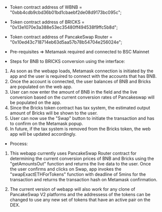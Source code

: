 
- Token contract address of WBNB = "0xbb4cdb9cbd36b01bd1cbaebf2de08d9173bc095c";
- Token contract address of BRICKS = "0x13e1070e3a388e53ec35480ff494538f9ffc5b8d";
- Token contract address of PancakeSwap Router = "0x10ed43c718714eb63d5aa57b78b54704e256024e";

- Pre-requisites => Metamask required and connected to BSC Mainnet

- Steps for BNB to BRICKS conversion using the interface:

1. As soon as the webapp loads, Metamask connection is initiated by the app and the user is required to connect with the accounts that has BNB.
2. Once the account is connected, the user balances of BNB and Bricks are populated on the web app.
3. User can now enter the amount of BNB in the field and the live conversion based on the current conversion rates of Pancakeswap will be populated on the app.
4. Since the Bricks token contract has tax system, the estimated output amount of Bricks will be shown to the user.
5. User can now use the "Swap" button to initiate the transaction and has to confirm on the Metamask popup.
6. In future, if the tax system is removed from the Bricks token, the web app will be updated accordingly.

- Process:


1. This webapp currently uses PancakeSwap Router contract for determining the current conversion prices of BNB and Bricks using the "getAmountsOut" function and returns the live data to the user.
Once the user confirms and clicks on Swap, app invokes the "swapExactETHForTokens" function with deadline of 5mins for the transaction and returns the transaction hash on Metamask confirmation.

2. The current version of webapp will also work for any clone of PancakeSwap V2 platforms and the addressess of the tokens can be changed to use any new set of tokens that have an active pair on the DEX.
